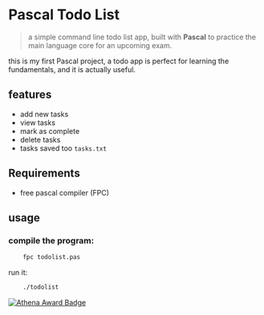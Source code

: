 # Pascal Todo List
> a simple command line todo list app, built with **Pascal** to practice the main language core for an upcoming exam.

this is my first Pascal project, a todo app is perfect for learning the fundamentals, and it is actually useful.

## features
- add new tasks
- view tasks
- mark as complete
- delete tasks
- tasks saved too `tasks.txt`

## Requirements
- free pascal compiler (FPC)

## usage
### compile the program:
```bash
	fpc todolist.pas
```

run it: 
```bash
	./todolist
```


[![Athena Award Badge](https://img.shields.io/endpoint?url=https%3A%2F%2Faward.athena.hackclub.com%2Fapi%2Fbadge)](https://award.athena.hackclub.com?utm_source=readme)
